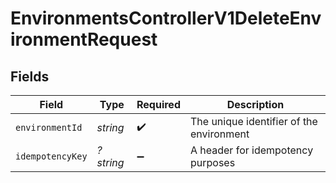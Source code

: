 # EnvironmentsControllerV1DeleteEnvironmentRequest


## Fields

| Field                                    | Type                                     | Required                                 | Description                              |
| ---------------------------------------- | ---------------------------------------- | ---------------------------------------- | ---------------------------------------- |
| `environmentId`                          | *string*                                 | :heavy_check_mark:                       | The unique identifier of the environment |
| `idempotencyKey`                         | *?string*                                | :heavy_minus_sign:                       | A header for idempotency purposes        |